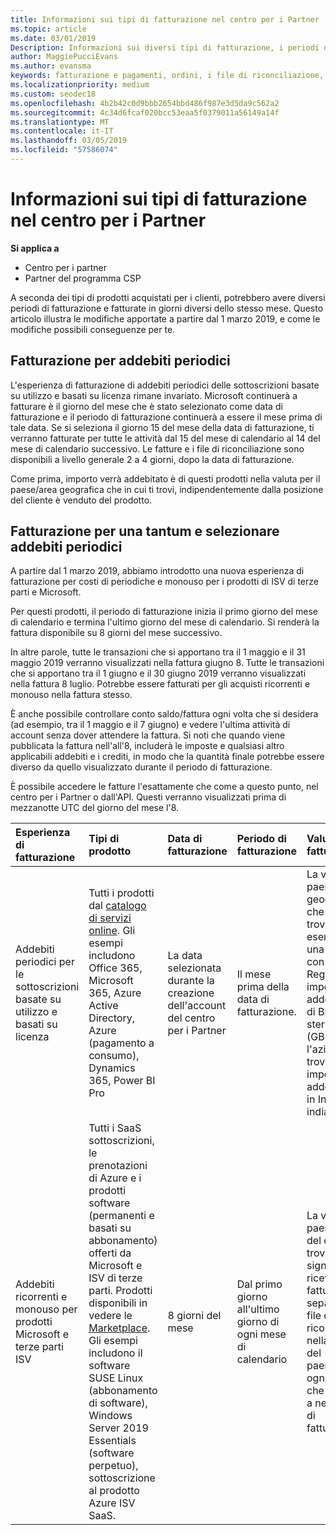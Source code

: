 ```yaml
---
title: Informazioni sui tipi di fatturazione nel centro per i Partner | Centro per i partner
ms.topic: article
ms.date: 03/01/2019
Description: Informazioni sui diversi tipi di fatturazione, i periodi di fatturazione e le date di fatturazione
author: MaggiePucciEvans
ms.author: evansma
keywords: fatturazione e pagamenti, ordini, i file di riconciliazione, file di riconoscimento
ms.localizationpriority: medium
ms.custom: seodec18
ms.openlocfilehash: 4b2b42c0d9bbb2654bbd486f987e3d5da9c562a2
ms.sourcegitcommit: 4c34d6fcaf020bcc53eaa5f0379011a56149a14f
ms.translationtype: MT
ms.contentlocale: it-IT
ms.lasthandoff: 03/05/2019
ms.locfileid: "57586074"
---
```

# <a name="understanding-the-types-of-billing-in-partner-center"></a>Informazioni sui tipi di fatturazione nel centro per i Partner

**Si applica a**

-  Centro per i partner
-  Partner del programma CSP

A seconda dei tipi di prodotti acquistati per i clienti, potrebbero avere diversi periodi di fatturazione e fatturate in giorni diversi dello stesso mese. Questo articolo illustra le modifiche apportate a partire dal 1 marzo 2019, e come le modifiche possibili conseguenze per te.

## <a name="billing-for-recurring-charges"></a>Fatturazione per addebiti periodici

L'esperienza di fatturazione di addebiti periodici delle sottoscrizioni basate su utilizzo e basati su licenza rimane invariato. Microsoft continuerà a fatturare è il giorno del mese che è stato selezionato come data di fatturazione e il periodo di fatturazione continuerà a essere il mese prima di tale data. Se si seleziona il giorno 15 del mese della data di fatturazione, ti verranno fatturate per tutte le attività dal 15 del mese di calendario al 14 del mese di calendario successivo. Le fatture e i file di riconciliazione sono disponibili a livello generale 2 a 4 giorni, dopo la data di fatturazione.

Come prima, importo verrà addebitato è di questi prodotti nella valuta per il paese/area geografica che in cui ti trovi, indipendentemente dalla posizione del cliente è venduto del prodotto.

## <a name="billing-for-one-time-and-select-recurring-charges"></a>Fatturazione per una tantum e selezionare addebiti periodici

A partire dal 1 marzo 2019, abbiamo introdotto una nuova esperienza di fatturazione per costi di periodiche e monouso per i prodotti di ISV di terze parti e Microsoft.

Per questi prodotti, il periodo di fatturazione inizia il primo giorno del mese di calendario e termina l'ultimo giorno del mese di calendario. Si renderà la fattura disponibile su 8 giorni del mese successivo. 

In altre parole, tutte le transazioni che si apportano tra il 1 maggio e il 31 maggio 2019 verranno visualizzati nella fattura giugno 8. Tutte le transazioni che si apportano tra il 1 giugno e il 30 giugno 2019 verranno visualizzati nella fattura 8 luglio. Potrebbe essere fatturati per gli acquisti ricorrenti e monouso nella fattura stesso. 

È anche possibile controllare conto saldo/fattura ogni volta che si desidera (ad esempio, tra il 1 maggio e il 7 giugno) e vedere l'ultima attività di account senza dover attendere la fattura. Si noti che quando viene pubblicata la fattura nell'all'8, includerà le imposte e qualsiasi altro applicabili addebiti e i crediti, in modo che la quantità finale potrebbe essere diverso da quello visualizzato durante il periodo di fatturazione. 

È possibile accedere le fatture l'esattamente che come a questo punto, nel centro per i Partner o dall'API. Questi verranno visualizzati prima di mezzanotte UTC del giorno del mese l'8. 

|**Esperienza di fatturazione**|**Tipi di prodotto**|**Data di fatturazione**|**Periodo di fatturazione**|**Valuta di fatturazione**|**Attività corrente disponibile?**|
|:----------------|:--------------|:--------------|:--------------|:--------------|:--------------|
|Addebiti periodici per le sottoscrizioni basate su utilizzo e basati su licenza |Tutti i prodotti dal [catalogo di servizi online](https://partner.microsoft.com/commerce/preferredoffers/list). Gli esempi includono Office 365, Microsoft 365, Azure Active Directory, Azure (pagamento a consumo), Dynamics 365, Power BI Pro |La data selezionata durante la creazione dell'account del centro per i Partner |Il mese prima della data di fatturazione. |La valuta del paese/area geografica che in cui ti trovi. Ad esempio, se una società con sede nel Regno Unito, importo verrà addebitato è di British sterline (GBP). Se l'azienda si trova in India, importo verrà addebitato si in India rupia indiana (INR).  |No |
|Addebiti ricorrenti e monouso per prodotti Microsoft e terze parti ISV |Tutti i SaaS sottoscrizioni, le prenotazioni di Azure e i prodotti software (permanenti e basati su abbonamento) offerti da Microsoft e ISV di terze parti. Prodotti disponibili in vedere le [Marketplace](https://partner.microsoft.com/commerce/sales?type=Any&category=Any). Gli esempi includono il software SUSE Linux (abbonamento di software), Windows Server 2019 Essentials (software perpetuo), sottoscrizione al prodotto Azure ISV SaaS. |8 giorni del mese |Dal primo giorno all'ultimo giorno di ogni mese di calendario |La valuta del paese/regione del cliente si trova. Ciò significa che riceverai fatture separate e i file di riconciliazione nella valuta del paese/regione ogni cliente che è venduto a nel periodo di fatturazione. |Sì |
